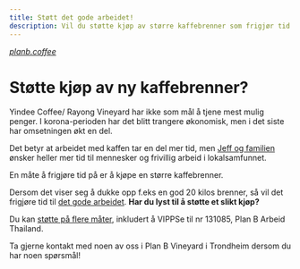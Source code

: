 ```yaml
---
title: Støtt det gode arbeidet!
description: Vil du støtte kjøp av større kaffebrenner som frigjør tid til det gode arbeidet?
---
```

<em><smaller><a href="https://www.planb.coffee">planb.coffee</a></smaller></em>
# Støtte kjøp av ny kaffebrenner?

Yindee Coffee/ Rayong Vineyard har ikke som mål å tjene mest mulig penger. I korona-perioden har det blitt trangere økonomisk, men i det siste har omsetningen økt en del.

Det betyr at arbeidet med kaffen tar en del mer tid, men [Jeff og familien](https://yindee.no/index.php/about-yindee-coffee-roasters) ønsker heller mer tid til mennesker og frivillig arbeid i lokalsamfunnet.

En måte å frigjøre tid på er å kjøpe en større kaffebrenner.

Dersom det viser seg å dukke opp f.eks en god 20 kilos brenner, så vil det frigjøre tid til [det gode arbeidet](support-why.md). **Har du lyst til å støtte et slikt kjøp?**

Du kan [støtte på flere måter](support-how.md), inkludert å VIPPSe til nr 131085, Plan B Arbeid Thailand.

Ta gjerne kontakt med noen av oss i Plan B Vineyard i Trondheim dersom du har noen spørsmål!
